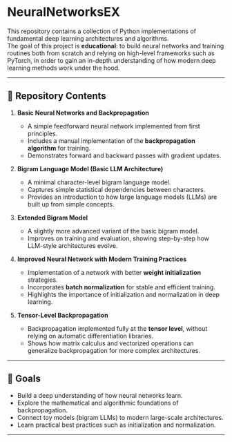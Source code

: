 # NeuralNetworksEX

This repository contains a collection of Python implementations of fundamental deep learning architectures and algorithms.  
The goal of this project is **educational**: to build neural networks and training routines both from scratch and   relying on high-level frameworks such as PyTorch, in order to gain an in-depth understanding of how modern deep learning methods work under the hood. 

---

## 📂 Repository Contents

1. **Basic Neural Networks and Backpropagation**
   - A simple feedforward neural network implemented from first principles.
   - Includes a manual implementation of the **backpropagation algorithm** for training.
   - Demonstrates forward and backward passes with gradient updates.

2. **Bigram Language Model (Basic LLM Architecture)**
   - A minimal character-level bigram language model.
   - Captures simple statistical dependencies between characters.
   - Provides an introduction to how large language models (LLMs) are built up from simple concepts.

3. **Extended Bigram Model**
   - A slightly more advanced variant of the basic bigram model.
   - Improves on training and evaluation, showing step-by-step how LLM-style architectures evolve.

4. **Improved Neural Network with Modern Training Practices**
   - Implementation of a network with better **weight initialization** strategies.
   - Incorporates **batch normalization** for stable and efficient training.
   - Highlights the importance of initialization and normalization in deep learning.

5. **Tensor-Level Backpropagation**
   - Backpropagation implemented fully at the **tensor level**, without relying on automatic differentiation libraries.
   - Shows how matrix calculus and vectorized operations can generalize backpropagation for more complex architectures.

---

## 🚀 Goals

- Build a deep understanding of how neural networks learn.
- Explore the mathematical and algorithmic foundations of backpropagation.
- Connect toy models (bigram LLMs) to modern large-scale architectures.
- Learn practical best practices such as initialization and normalization.

---
